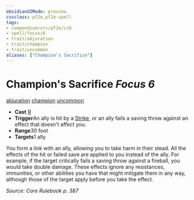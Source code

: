 ```yaml
---
obsidianUIMode: preview
cssclass: pf2e,pf2e-spell
tags:
- compendium/src/pf2e/crb
- spell/focus/6
- trait/abjuration
- trait/champion
- trait/uncommon
aliases: ["Champion's Sacrifice"]
---
```

# Champion's Sacrifice *Focus 6*   
[abjuration](rules/traits/abjuration.md "Abjuration School Trait")  [champion](rules/traits/champion.md "Champion Class Trait")  [uncommon](rules/traits/uncommon.md "Uncommon Rarity Trait")  

- **Cast** [R](rules/core-rulebook/chapter-9-playing-the-game.md#Actions "Reaction") 
- **Trigger**An ally is hit by a [Strike](rules/actions/strike.md), or an ally fails a saving throw against an effect that doesn't affect you.
- **Range**30 foot
- **Targets**1 ally

You form a link with an ally, allowing you to take harm in their stead. All the effects of the hit or failed save are applied to you instead of the ally. For example, if the target critically fails a saving throw against a fireball, you would take double damage. These effects ignore any resistances, immunities, or other abilities you have that might mitigate them in any way, although those of the target apply before you take the effect.

*Source: Core Rulebook p. 387*